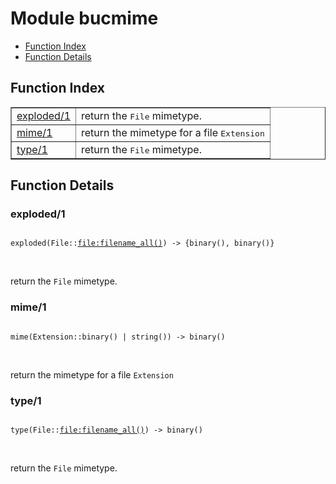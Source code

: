 

# Module bucmime #
* [Function Index](#index)
* [Function Details](#functions)

<a name="index"></a>

## Function Index ##


<table width="100%" border="1" cellspacing="0" cellpadding="2" summary="function index"><tr><td valign="top"><a href="#exploded-1">exploded/1</a></td><td>return the <tt>File</tt> mimetype.</td></tr><tr><td valign="top"><a href="#mime-1">mime/1</a></td><td>return the mimetype for a file <tt>Extension</tt></td></tr><tr><td valign="top"><a href="#type-1">type/1</a></td><td>return the <tt>File</tt> mimetype.</td></tr></table>


<a name="functions"></a>

## Function Details ##

<a name="exploded-1"></a>

### exploded/1 ###

<pre><code>
exploded(File::<a href="file.md#type-filename_all">file:filename_all()</a>) -&gt; {binary(), binary()}
</code></pre>
<br />

return the `File` mimetype.

<a name="mime-1"></a>

### mime/1 ###

<pre><code>
mime(Extension::binary() | string()) -&gt; binary()
</code></pre>
<br />

return the mimetype for a file `Extension`

<a name="type-1"></a>

### type/1 ###

<pre><code>
type(File::<a href="file.md#type-filename_all">file:filename_all()</a>) -&gt; binary()
</code></pre>
<br />

return the `File` mimetype.

